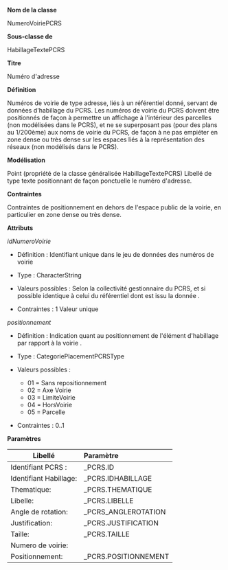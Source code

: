 **Nom de la classe**

NumeroVoiriePCRS

**Sous-classe de**

HabillageTextePCRS

**Titre**

Numéro d'adresse

**Définition**

Numéros de voirie de type adresse, liés à un référentiel donné, servant de données d'habillage du PCRS.
Les numéros de voirie du PCRS doivent être positionnés de façon à permettre un affichage à l'intérieur des parcelles (non modélisées dans le PCRS), et ne se superposant pas (pour des plans au 1/200ème) aux noms de voirie du PCRS, de façon à ne pas empiéter en zone dense ou très dense sur les espaces liés à la représentation des réseaux (non modélisés dans le PCRS).

**Modélisation**

Point (propriété de la classe généralisée HabillageTextePCRS)
Libellé de type texte positionnant de façon ponctuelle le numéro d'adresse.

**Contraintes**

Contraintes de positionnement en dehors de l'espace public de la voirie, en particulier en zone dense ou très dense.

**Attributs**

*idNumeroVoirie*

- Définition : Identifiant unique dans le jeu de données des numéros de voirie

- Type : CharacterString

- Valeurs possibles : Selon la collectivité gestionnaire du PCRS, et si possible identique à celui du référentiel dont est issu la donnée .

- Contraintes : 1 Valeur unique

*positionnement*

- Définition : Indication quant au positionnement de l'élément d'habillage par rapport à la voirie .

- Type : CategoriePlacementPCRSType

- Valeurs possibles :
  - 01 = Sans repositionnement
  - 02 = Axe Voirie
  - 03 = LimiteVoirie
  - 04 = HorsVoirie
  - 05 = Parcelle

- Contraintes : 0..1

**Paramètres**

| Libellé | Paramètre |
| ---------|:-------------|
|Identifiant PCRS :|_PCRS.ID|
|Identifiant Habillage:|_PCRS.IDHABILLAGE|
|Thematique:|_PCRS.THEMATIQUE|
|Libelle:|_PCRS.LIBELLE|
|Angle de rotation:|_PCRS_ANGLEROTATION|
|Justification:|_PCRS.JUSTIFICATION|
|Taille:|_PCRS.TAILLE|
|Numero de voirie:||_PCRS.IDNUMEROVOIRIE
|Positionnement:|_PCRS.POSITIONNEMENT
